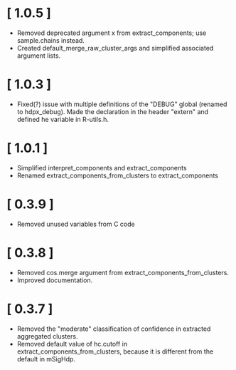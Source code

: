 # [ 1.0.5 ]
* Removed deprecated argument x from extract_components; use sample.chains
  instead.
* Created default_merge_raw_cluster_args and simplified associated argument
  lists.

# [ 1.0.3 ]
* Fixed(?) issue with multiple definitions of the "DEBUG" global 
  (renamed to hdpx_debug). Made the declaration in the header "extern" 
  and defined he variable in R-utils.h.

# [ 1.0.1 ]
* Simplified interpret_components and extract_components
* Renamed extract_components_from_clusters to extract_components

# [ 0.3.9 ]
* Removed unused variables from C code

# [ 0.3.8 ]
* Removed cos.merge argument from extract_components_from_clusters.
* Improved documentation.

# [ 0.3.7 ]
* Removed the "moderate" classification of confidence in extracted aggregated clusters.
* Removed default value of hc.cutoff in extract_components_from_clusters, because it 
  is different from the default in mSigHdp.
